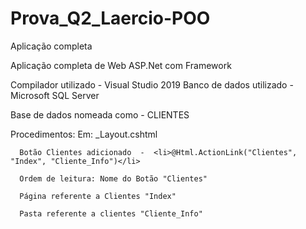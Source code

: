 # Prova_Q2_Laercio-POO
Aplicação completa

Aplicação completa de Web ASP.Net com Framework

Compilador utilizado - Visual Studio 2019
Banco de dados utilizado - Microsoft SQL Server 

Base de dados nomeada como - CLIENTES

Procedimentos:
  Em: _Layout.cshtml 
  
      Botão Clientes adicionado  -  <li>@Html.ActionLink("Clientes", "Index", "Cliente_Info")</li>
      
      Ordem de leitura: Nome do Botão "Clientes"
      
      Página referente a Clientes "Index"
      
      Pasta referente a clientes "Cliente_Info"

